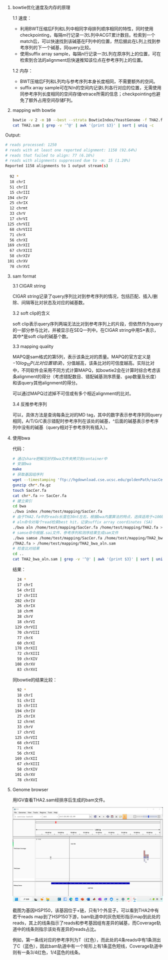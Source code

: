 1. bowtie优化速度及内存的原理

   1.1 速度：
   
   * 利用BWT压缩后F列和L列中相同字母排列顺序相同的特性，同时使用checkpointing，每隔m行记录一次L列中ACGT累计数目。检索到一个match后，可以快速找到该碱基在F列中的位置，然后据此在L列上找到参考序列的下一个碱基，同query比较。
   * 使用suffix array sample，每隔n行记录一次L列在原序列上的位置，可在检索到合法的alignment后快速推知该位点在参考序列上的位置。

   1.2 内存：
   
   * BWT压缩后F列和L列均与参考序列本身长度相同，不需要额外的空间。
   * suffix array sample可在N/n的空间内记录L列各行对应的位置，无需使用同参考序列长度相同的空间存储retrace所需的信息；checkpointing也避免了额外占用空间存储F列。
 
2. mapping with bowtie

   ```bash
   bowtie -v 2 -m 10 --best --strata BowtieIndex/YeastGenome -f THA2.fa -S THA2.sam
   cat THA2.sam | grep -v '^@' | awk '{print $3}' | sort | uniq -c
   ```

Output:

   ```bash
   # reads processed: 1250
   # reads with at least one reported alignment: 1158 (92.64%)
   # reads that failed to align: 77 (6.16%)
   # reads with alignments suppressed due to -m: 15 (1.20%)
   Reported 1158 alignments to 1 output stream(s)

     92 *
     18 chrI
     51 chrII
     15 chrIII
    194 chrIV
     25 chrIX
     12 chrmt
     33 chrV
     17 chrVI
    125 chrVII
     68 chrVIII
     71 chrX
     56 chrXI
    169 chrXII
     67 chrXIII
     58 chrXIV
    101 chrXV
     78 chrXVI
   ```

3. sam format

   3.1 CIGAR string

      CIGAR string记录了query序列比对到参考序列的情况，包括匹配、插入/删除、间隔等比对状态及对应的碱基数。
   
   3.2 soft clip的含义

      soft clip表示query序列两端无法比对到参考序列上的片段，但依然作为query的一部分参与比对，并被显示在SEQ一列中。在CIGAR string中用S\*表示，其中\*是soft clip的碱基个数。

   3.3 mapping quality

      MAPQ是sam格式的第5列，表示该条比对的质量。MAPQ的官方定义是$-10log_{10}P(比对位置错误)$，分值越高，该条比对的可信度越高。实际比对中，不同软件会采用不同方式计算MAPQ，如bowtie2会在计算时综合考虑该条alignment的得分（考虑错配数目、错配碱基测序质量、gap数量及长度）和该query其他alignment的得分。

      可以通过MAPQ过滤掉不可信或有多个相近alignment的比对。

   3.4 反推参考序列

      可以，具体方法是查询每条比对的MD tag，其中的数字表示参考序列同query相同，A/T/G/C表示错配时参考序列在该处的碱基，^后面的碱基表示参考序列中没有的碱基（query相对于参考序列有插入）。

4. 使用bwa

   代码：
   
   ```bash
   # 通过share把解压好的bwa文件夹拷贝到container中
   # 安装bwa
   make
   # 获取基因组序列
   wget --timestamping 'ftp://hgdownload.cse.ucsc.edu/goldenPath/sacCer3/chromosomes/*'
   gunzip chr*.fa.gz
   touch SacCer.fa
   cat chr*.fa >> SacCer.fa
   # 建立索引
   cd bwa
   ./bwa index /home/test/mapping/SacCer.fa
   # 由于THA2.fa中的reads长度在30nt左右，根据bwa内置算法的特点，选择适用于<100bp单端测序的aln + samse命令
   # aln命令对每个read检索best hit，记录suffix array coordinates (SA)
   ./bwa aln /home/test/mapping/SacCer.fa /home/test/mapping/THA2.fa > /home/test/mapping/THA2_bwa_aln.sai
   # samse命令根据.sai文件、参考序列和测序结果生成sam文件
   ./bwa samse /home/test/mapping/SacCer.fa /home/test/mapping/THA2_bwa_aln.sai /home/test/mapping
   /THA2.fa > /home/test/mapping/THA2_bwa_aln.sam
   # 检查比对结果
   cd ..
   cat THA2_bwa_aln.sam | grep -v '^@' | awk '{print $3}' | sort | uniq -c
   ```

   结果：
   
   ```bash
     24 *
     17 chrI
     54 chrII
     17 chrIII
    202 chrIV
     26 chrIX
     18 chrM
     38 chrV
     18 chrVI
    129 chrVII
     70 chrVIII
     77 chrX
     60 chrXI
    178 chrXII
     72 chrXIII
     59 chrXIV
    108 chrXV
     83 chrXVI
   ```
   
   同bowtie的结果比较：
   
   ```bash
     92 *
     18 chrI
     51 chrII
     15 chrIII
    194 chrIV
     25 chrIX
     12 chrmt
     33 chrV
     17 chrVI
    125 chrVII
     68 chrVIII
     71 chrX
     56 chrXI
    169 chrXII
     67 chrXIII
     58 chrXIV
    101 chrXV
     78 chrXVI
   ```
5. Genome browser
   
   用IGV查看THA2.sam经排序后生成的bam文件。
   
   ![alt text][genome browser]
   
   截图为基因HSP150，该基因位于+链，只有1个外显子。可以看到THA2中有若干reads map到了HSP150下游，bam轨道中的灰色矩形指示map到此处的reads，其上的线条指示了reads和参考基因组有差异的碱基，而Coverage轨道中的线条则指示该处有差异的reads占比。
   
   例如，第一条线对应的参考序列为T（红色），而此处的4条reads中有1条测出了C（蓝色），因此bam轨道中有一个矩形上有1条蓝色短线，Coverage轨道中则有一条3/4红色，1/4蓝色的线条。
   
   [genome browser]: https://github.com/StellariaL/bioinfo2023/blob/main/genome%20browser.png

